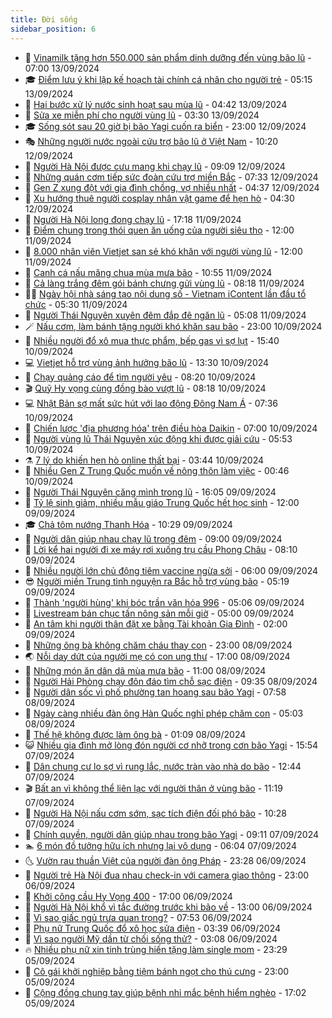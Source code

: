 ```yaml
---
title: Đời sống
sidebar_position: 6
---
```


<!-- vnexpress-doi-song:START -->
- 🚀 [Vinamilk tặng hơn 550.000 sản phẩm dinh dưỡng đến vùng bão lũ](https://vnexpress.net/vinamilk-tang-hon-550-000-san-pham-dinh-duong-den-vung-bao-lu-4792544.html) - 07:00 13/09/2024
- 🎓 [Điểm lưu ý khi lập kế hoạch tài chính cá nhân cho người trẻ](https://vnexpress.net/diem-luu-y-khi-lap-ke-hoach-tai-chinh-ca-nhan-cho-nguoi-tre-4792496.html) - 05:15 13/09/2024
- 🚦 [Hai bước xử lý nước sinh hoạt sau mùa lũ](https://vnexpress.net/hai-buoc-xu-ly-nuoc-sinh-hoat-sau-mua-lu-4792328.html) - 04:42 13/09/2024
- 🦣 [Sửa xe miễn phí cho người vùng lũ](https://vnexpress.net/sua-xe-mien-phi-cho-nguoi-vung-lu-4792210.html) - 03:30 13/09/2024
- 🎓 [Sống sót sau 20 giờ bị bão Yagi cuốn ra biển](https://vnexpress.net/song-sot-sau-20-gio-bi-bao-yagi-cuon-ra-bien-4791591.html) - 23:00 12/09/2024
- 🎭 [Những người nước ngoài cứu trợ bão lũ ở Việt Nam](https://vnexpress.net/nhung-nguoi-nuoc-ngoai-cuu-tro-bao-lu-o-viet-nam-4792060.html) - 10:20 12/09/2024
- 🦅 [Người Hà Nội được cưu mang khi chạy lũ](https://vnexpress.net/nguoi-ha-noi-duoc-cuu-mang-khi-chay-lu-4792091.html) - 09:09 12/09/2024
- 🎃 [Những quán cơm tiếp sức đoàn cứu trợ miền Bắc](https://vnexpress.net/nhung-quan-com-tiep-suc-doan-cuu-tro-mien-bac-4792026.html) - 07:33 12/09/2024
- 💪 [Gen Z xung đột với gia đình chồng, vợ nhiều nhất](https://vnexpress.net/gen-z-xung-dot-voi-gia-dinh-chong-vo-nhieu-nhat-4792037.html) - 04:37 12/09/2024
- 🐻 [Xu hướng thuê người cosplay nhân vật game để hẹn hò](https://vnexpress.net/xu-huong-thue-nguoi-cosplay-nhan-vat-game-de-hen-ho-4791185.html) - 04:30 12/09/2024
- 🧠 [Người Hà Nội long đong chạy lũ](https://vnexpress.net/nguoi-ha-noi-long-dong-chay-lu-4791819.html) - 17:18 11/09/2024
- 🐘 [Điểm chung trong thói quen ăn uống của người siêu thọ](https://vnexpress.net/diem-chung-trong-thoi-quen-an-uong-cua-nguoi-sieu-tho-4791704.html) - 12:00 11/09/2024
- 👹 [8.000 nhân viên Vietjet san sẻ khó khăn với người vùng lũ](https://vnexpress.net/8-000-nhan-vien-vietjet-san-se-kho-khan-voi-nguoi-vung-lu-4791811.html) - 12:00 11/09/2024
- 💂 [Canh cá nấu măng chua mùa mưa bão](https://vnexpress.net/canh-ca-nau-mang-chua-mua-mua-bao-4791815.html) - 10:55 11/09/2024
- 🦍 [Cả làng trắng đêm gói bánh chưng gửi vùng lũ](https://vnexpress.net/ca-lang-trang-dem-goi-banh-chung-gui-vung-lu-4791556.html) - 08:18 11/09/2024
- 🧑‍🏫 [Ngày hội nhà sáng tạo nội dung số - Vietnam iContent lần đầu tổ chức](https://vnexpress.net/ngay-hoi-nha-sang-tao-noi-dung-so-vietnam-icontent-lan-dau-to-chuc-4791358.html) - 05:30 11/09/2024
- 🧰 [Người Thái Nguyên xuyên đêm đắp đê ngăn lũ](https://vnexpress.net/nguoi-thai-nguyen-xuyen-dem-dap-de-ngan-lu-4791236.html) - 05:08 11/09/2024
- 🪄 [Nấu cơm, làm bánh tặng người khó khăn sau bão](https://vnexpress.net/nau-com-lam-banh-tang-nguoi-kho-khan-sau-bao-4791378.html) - 23:00 10/09/2024
- 🐲 [Nhiều người đổ xô mua thực phẩm, bếp gas vì sợ lụt](https://vnexpress.net/nhieu-nguoi-do-xo-mua-thuc-pham-bep-gas-vi-so-lut-4791268.html) - 15:40 10/09/2024
- 💻 [Vietjet hỗ trợ vùng ảnh hưởng bão lũ](https://vnexpress.net/vietjet-ho-tro-vung-anh-huong-bao-lu-4791382.html) - 13:30 10/09/2024
- 🐘 [Chạy quảng cáo để tìm người yêu](https://vnexpress.net/chay-quang-cao-de-tim-nguoi-yeu-4790201.html) - 08:20 10/09/2024
- 🎬 [Quỹ Hy vọng cùng đồng bào vượt lũ](https://vnexpress.net/quy-hy-vong-cung-dong-bao-vuot-lu-4791218.html) - 08:18 10/09/2024
- 💻 [Nhật Bản sợ mất sức hút với lao động Đông Nam Á](https://vnexpress.net/nhat-ban-so-mat-suc-hut-voi-lao-dong-dong-nam-a-4791169.html) - 07:36 10/09/2024
- 🧰 [Chiến lược &#39;địa phương hóa&#39; trên điều hòa Daikin](https://vnexpress.net/chien-luoc-dia-phuong-hoa-tren-dieu-hoa-daikin-4775559.html) - 07:00 10/09/2024
- 🫣 [Người vùng lũ Thái Nguyên xúc động khi được giải cứu](https://vnexpress.net/nguoi-vung-lu-thai-nguyen-xuc-dong-khi-duoc-giai-cuu-4791122.html) - 05:53 10/09/2024
- ⚗️ [7 lý do khiến hẹn hò online thất bại](https://vnexpress.net/7-ly-do-khien-hen-ho-online-that-bai-4789544.html) - 03:44 10/09/2024
- 🌊 [Nhiều Gen Z Trung Quốc muốn về nông thôn làm việc](https://vnexpress.net/nhieu-gen-z-trung-quoc-muon-ve-nong-thon-lam-viec-4790110.html) - 00:46 10/09/2024
- 💃 [Người Thái Nguyên căng mình trong lũ](https://vnexpress.net/nguoi-thai-nguyen-cang-minh-trong-lu-4790940.html) - 16:05 09/09/2024
- 🦆 [Tỷ lệ sinh giảm, nhiều mẫu giáo Trung Quốc hết học sinh](https://vnexpress.net/ty-le-sinh-giam-nhieu-mau-giao-trung-quoc-het-hoc-sinh-4790851.html) - 12:00 09/09/2024
- 🎓 [Chả tôm nướng Thanh Hóa](https://vnexpress.net/cha-tom-nuong-thanh-hoa-4789860.html) - 10:29 09/09/2024
- 💪 [Người dân giúp nhau chạy lũ trong đêm](https://vnexpress.net/nguoi-dan-giup-nhau-chay-lu-trong-dem-4790688.html) - 09:00 09/09/2024
- 🤔 [Lời kể hai người đi xe máy rơi xuống trụ cầu Phong Châu](https://vnexpress.net/loi-ke-hai-nguoi-di-xe-may-roi-xuong-tru-cau-phong-chau-4790804.html) - 08:10 09/09/2024
- 🧰 [Nhiều người lớn chủ động tiêm vaccine ngừa sởi](https://vnexpress.net/nhieu-nguoi-lon-chu-dong-tiem-vaccine-ngua-soi-4790745.html) - 06:00 09/09/2024
- 😎 [Người miền Trung tình nguyện ra Bắc hỗ trợ vùng bão](https://vnexpress.net/nguoi-mien-trung-tinh-nguyen-ra-bac-ho-tro-vung-bao-4790653.html) - 05:19 09/09/2024
- 🌮 [Thành &#39;người hùng&#39; khi bóc trần văn hóa 996](https://vnexpress.net/thanh-nguoi-hung-khi-boc-tran-van-hoa-996-4790127.html) - 05:06 09/09/2024
- 🧠 [Livestream bán chục tấn nông sản mỗi giờ](https://vnexpress.net/livestream-ban-chuc-tan-nong-san-moi-gio-4790667.html) - 05:00 09/09/2024
- 🎡 [An tâm khi người thân đặt xe bằng Tài khoản Gia Đình](https://vnexpress.net/an-tam-khi-nguoi-than-dat-xe-bang-tai-khoan-gia-dinh-4790491.html) - 02:00 09/09/2024
- 🎡 [Những ông bà không chăm cháu thay con](https://vnexpress.net/nhung-ong-ba-khong-cham-chau-thay-con-4789321.html) - 23:00 08/09/2024
- 🌏 [Nỗi day dứt của người mẹ có con ung thư](https://vnexpress.net/noi-day-dut-cua-nguoi-me-co-con-ung-thu-4790356.html) - 17:00 08/09/2024
- 🐻 [Những món ăn dân dã mùa mưa bão](https://vnexpress.net/nhung-mon-an-dan-da-mua-mua-bao-4790451.html) - 11:00 08/09/2024
- 💂 [Người Hải Phòng chạy đôn đáo tìm chỗ sạc điện](https://vnexpress.net/nguoi-hai-phong-chay-don-dao-tim-cho-sac-dien-4790450.html) - 09:35 08/09/2024
- 🥸 [Người dân sốc vì phố phường tan hoang sau bão Yagi](https://vnexpress.net/nguoi-dan-soc-vi-pho-phuong-tan-hoang-sau-bao-yagi-4790424.html) - 07:58 08/09/2024
- 🌋 [Ngày càng nhiều đàn ông Hàn Quốc nghỉ phép chăm con](https://vnexpress.net/ngay-cang-nhieu-dan-ong-han-quoc-nghi-phep-cham-con-4790349.html) - 05:03 08/09/2024
- 🦩 [Thế hệ không được làm ông bà](https://vnexpress.net/the-he-khong-duoc-lam-ong-ba-4790101.html) - 01:09 08/09/2024
- 😺 [Nhiều gia đình mở lòng đón người cơ nhỡ trong cơn bão Yagi](https://vnexpress.net/nhieu-gia-dinh-mo-long-don-nguoi-co-nho-trong-con-bao-yagi-4790272.html) - 15:54 07/09/2024
- 🐻 [Dân chung cư lo sợ vì rung lắc, nước tràn vào nhà do bão](https://vnexpress.net/dan-chung-cu-lo-so-vi-rung-lac-nuoc-tran-vao-nha-do-bao-4790248.html) - 12:44 07/09/2024
- 🎬 [Bất an vì không thể liên lạc với người thân ở vùng bão](https://vnexpress.net/bat-an-vi-khong-the-lien-lac-voi-nguoi-than-o-vung-bao-4790243.html) - 11:19 07/09/2024
- 🎊 [Người Hà Nội nấu cơm sớm, sạc tích điện đối phó bão](https://vnexpress.net/nguoi-ha-noi-nau-com-som-sac-tich-dien-doi-pho-bao-4790231.html) - 10:28 07/09/2024
- 💄 [Chính quyền, người dân giúp nhau trong bão Yagi](https://vnexpress.net/chinh-quyen-nguoi-dan-giup-nhau-trong-bao-yagi-4790213.html) - 09:11 07/09/2024
- 🏊 [6 món đồ tưởng hữu ích nhưng lại vô dụng](https://vnexpress.net/6-mon-do-tuong-huu-ich-nhung-lai-vo-dung-4789743.html) - 06:04 07/09/2024
- 🌜 [Vườn rau thuần Việt của người đàn ông Pháp](https://vnexpress.net/vuon-rau-thuan-viet-cua-nguoi-dan-ong-phap-4789209.html) - 23:28 06/09/2024
- 🤡 [Người trẻ Hà Nội đua nhau check-in với camera giao thông](https://vnexpress.net/nguoi-tre-ha-noi-dua-nhau-check-in-voi-camera-giao-thong-4789527.html) - 23:00 06/09/2024
- 🥰 [Khởi công cầu Hy Vọng 400](https://vnexpress.net/khoi-cong-cau-hy-vong-400-4789812.html) - 17:00 06/09/2024
- 🦍 [Người Hà Nội khổ vì tắc đường trước khi bão về](https://vnexpress.net/nguoi-ha-noi-kho-vi-tac-duong-truoc-khi-bao-ve-4789961.html) - 13:00 06/09/2024
- 🫣 [Vì sao giấc ngủ trưa quan trọng?](https://vnexpress.net/vi-sao-giac-ngu-trua-quan-trong-4789848.html) - 07:53 06/09/2024
- 🚦 [Phụ nữ Trung Quốc đổ xô học sửa điện](https://vnexpress.net/phu-nu-trung-quoc-do-xo-hoc-sua-dien-4789560.html) - 03:39 06/09/2024
- 🐘 [Vì sao người Mỹ dần từ chối sống thử?](https://vnexpress.net/vi-sao-nguoi-my-dan-tu-choi-song-thu-4789558.html) - 03:08 06/09/2024
- 🔥 [Nhiều phụ nữ xin tinh trùng hiến tặng làm single mom](https://vnexpress.net/nhieu-phu-nu-xin-tinh-trung-hien-tang-lam-single-mom-4786467.html) - 23:29 05/09/2024
- 🎃 [Cô gái khởi nghiệp bằng tiệm bánh ngọt cho thú cưng](https://vnexpress.net/co-gai-khoi-nghiep-bang-tiem-banh-ngot-cho-thu-cung-4789525.html) - 23:00 05/09/2024
- 🥳 [Cộng đồng chung tay giúp bệnh nhi mắc bệnh hiểm nghèo](https://vnexpress.net/cong-dong-chung-tay-giup-benh-nhi-mac-benh-hiem-ngheo-4785791.html) - 17:02 05/09/2024<!-- vnexpress-doi-song:END -->
